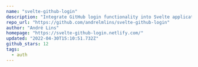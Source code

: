 ```yaml
---
name: "svelte-github-login"
description: "Integrate GitHub login functionality into Svelte applications."
repo_url: "https://github.com/andrelmlins/svelte-github-login"
author: "André Lins"
homepage: "https://svelte-github-login.netlify.com/"
updated: "2022-04-30T15:10:51.732Z"
github_stars: 12
tags: 
  - auth
---
```

